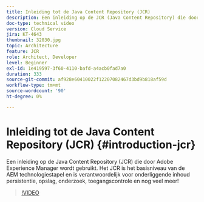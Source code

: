 ```yaml
---
title: Inleiding tot de Java Content Repository (JCR)
description: Een inleiding op de JCR (Java Content Repository) die door Adobe Experience Manager wordt gebruikt. Het JCR is het basisniveau van de AEM technologiestapel en is verantwoordelijk voor onderliggende inhoud persistentie, opslag, onderzoek, toegangscontrole en nog veel meer!
doc-type: technical video
version: Cloud Service
jira: KT-4643
thumbnail: 32030.jpg
topic: Architecture
feature: JCR
role: Architect, Developer
level: Beginner
exl-id: 1e419597-3f60-4110-bafd-a4acb0fad7a0
duration: 333
source-git-commit: af928e60410022f12207082467d3bd9b818af59d
workflow-type: tm+mt
source-wordcount: '90'
ht-degree: 0%

---
```


# Inleiding tot de Java Content Repository (JCR) {#introduction-jcr}

Een inleiding op de Java Content Repository (JCR) die door Adobe Experience Manager wordt gebruikt. Het JCR is het basisniveau van de AEM technologiestapel en is verantwoordelijk voor onderliggende inhoud persistentie, opslag, onderzoek, toegangscontrole en nog veel meer!

>[!VIDEO](https://video.tv.adobe.com/v/32030?quality=12&learn=on)
